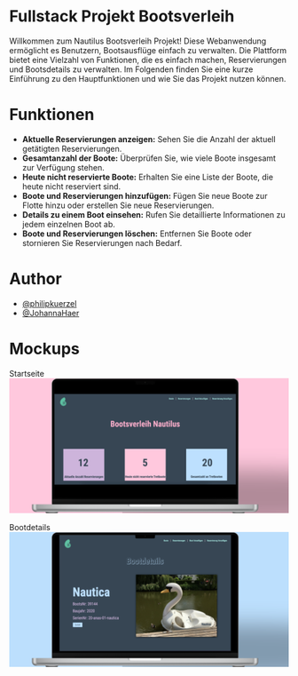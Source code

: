 # Fullstack Projekt Bootsverleih
Willkommen zum Nautilus Bootsverleih Projekt! Diese Webanwendung ermöglicht es Benutzern, Bootsausflüge einfach zu verwalten. Die Plattform bietet eine Vielzahl von Funktionen, die es einfach machen, Reservierungen und Bootsdetails zu verwalten. Im Folgenden finden Sie eine kurze Einführung zu den Hauptfunktionen und wie Sie das Projekt nutzen können.

# Funktionen
- **Aktuelle Reservierungen anzeigen:** Sehen Sie die Anzahl der aktuell getätigten Reservierungen.
- **Gesamtanzahl der Boote:** Überprüfen Sie, wie viele Boote insgesamt zur Verfügung stehen.
- **Heute nicht reservierte Boote:** Erhalten Sie eine Liste der Boote, die heute nicht reserviert sind.
- **Boote und Reservierungen hinzufügen:** Fügen Sie neue Boote zur Flotte hinzu oder erstellen Sie neue Reservierungen.
- **Details zu einem Boot einsehen:** Rufen Sie detaillierte Informationen zu jedem einzelnen Boot ab.
- **Boote und Reservierungen löschen:** Entfernen Sie Boote oder stornieren Sie Reservierungen nach Bedarf.


# Author
- [@philipkuerzel](https://github.com/philipkuerzel)
- [@JohannaHaer](https://github.com/JohannaHaer)

# Mockups

Startseite
![Mockup Website Landingpage](./frontend/src/img/Startseite-Bootsverleih.png)


Bootdetails
![Mockup Website Landingpage](./frontend/src/img/Bootsverleih-Mockup.png)